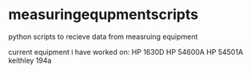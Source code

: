 # measuringequpmentscripts
python scripts to recieve data from measruing equipment

current equipment i have worked on:
HP 1630D
HP 54600A
HP 54501A
keithley 194a

